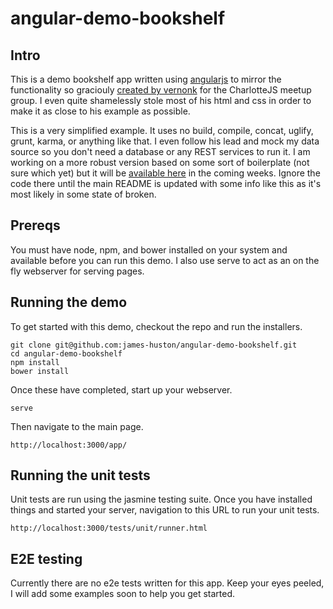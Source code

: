 angular-demo-bookshelf
======================
## Intro
This is a demo bookshelf app written using [angularjs](http://angularjs.org) to mirror the functionality so graciouly [created by vernonk](https://github.com/vernonk/backbone-library) for the CharlotteJS meetup group. I even quite shamelessly stole most of his html and css in order to make it as close to his example as possible.

This is a very simplified example. It uses no build, compile, concat, uglify, grunt, karma, or anything like that. I even follow his lead and mock my data source so you don't need a database or any REST services to run it. I am working on a more robust version based on some sort of boilerplate (not sure which yet) but it will be [available here](https://github.com/james-huston/angular-demo-bookshelf-boilerplate) in the coming weeks. Ignore the code there until the main README is updated with some info like this as it's most likely in some state of broken.

## Prereqs
You must have node, npm, and bower installed on your system and available before you can run this demo. I also use serve to act as an on the fly webserver for serving pages.

## Running the demo
To get started with this demo, checkout the repo and run the installers.
	
	git clone git@github.com:james-huston/angular-demo-bookshelf.git
	cd angular-demo-bookshelf
	npm install
	bower install

Once these have completed, start up your webserver.

	serve
	
Then navigate to the main page.

	http://localhost:3000/app/
	
## Running the unit tests
Unit tests are run using the jasmine testing suite. Once you have installed things and started your server, navigation to this URL to run your unit tests.

	http://localhost:3000/tests/unit/runner.html

## E2E testing
Currently there are no e2e tests written for this app. Keep your eyes peeled, I will add some examples soon to help you get started.
